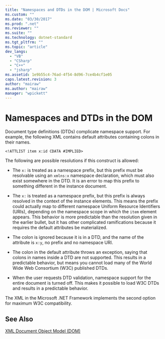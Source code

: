 ```yaml
---
title: "Namespaces and DTDs in the DOM | Microsoft Docs"
ms.custom: ""
ms.date: "03/30/2017"
ms.prod: ".net"
ms.reviewer: ""
ms.suite: ""
ms.technology: dotnet-standard
ms.tgt_pltfrm: ""
ms.topic: "article"
dev_langs: 
  - "VB"
  - "CSharp"
  - "C++"
  - "jsharp"
ms.assetid: 1e9b55c4-76ad-4f54-8d96-7ce4b4cf1e05
caps.latest.revision: 3
author: "mairaw"
ms.author: "mairaw"
manager: "wpickett"
---
```

# Namespaces and DTDs in the DOM
Document type definitions (DTDs) complicate namespace support. For example, the following XML contains default attributes containing colons in their names.  
  
```  
<!ATTLIST item x:id CDATA #IMPLIED>  
```  
  
 The following are possible resolutions if this construct is allowed:  
  
-   The `x:` is treated as a namespace prefix, but this prefix must be resolvable using an `xmlns:x` namespace declaration, which must also exist somewhere in the DTD. It is an error to map this prefix to something different in the instance document.  
  
-   The `x:` is treated as a namespace prefix, but this prefix is always resolved in the context of the instance elements. This means the prefix could actually map to different namespace Uniform Resource Identifiers (URIs), depending on the namespace scope in which the `item` element appears. This behavior is more predictable than the resolution given in the earlier bullet, but it has other complicated ramifications because it requires the default attributes be materialized.  
  
-   The colon is ignored because it is in a DTD, and the name of the attribute is `x:y`, no prefix and no namespace URI.  
  
-   The colon in the default attribute throws an exception, saying that colons in names inside a DTD are not supported. This results in a predictable behavior, but means you cannot load many of the World Wide Web Consortium (W3C) published DTDs.  
  
-   When the user requests DTD validation, namespace support for the entire document is turned off. This makes it possible to load W3C DTDs and results in a predictable behavior.  
  
 The XML in the Microsoft .NET Framework implements the second option for maximum W3C compatibility.  
  
## See Also  
 [XML Document Object Model (DOM)](../../../../docs/standard/data/xml/xml-document-object-model-dom.md)